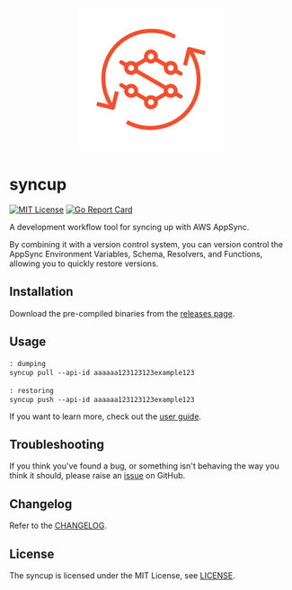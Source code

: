 <!-- markdownlint-disable MD041 -->
<div align="center">
  <img src="./logo.svg" alt="syncup" title="syncup" width="256" />
</div>

# syncup

[![MIT License](https://img.shields.io/github/license/Aton-Kish/syncup)](./LICENSE)
[![Go Report Card](https://goreportcard.com/badge/github.com/Aton-Kish/syncup)](https://goreportcard.com/report/github.com/Aton-Kish/syncup)

A development workflow tool for syncing up with AWS AppSync.

By combining it with a version control system, you can version control the AppSync Environment Variables, Schema, Resolvers, and Functions, allowing you to quickly restore versions.

## Installation

Download the pre-compiled binaries from the [releases page](https://github.com/Aton-Kish/syncup/releases).

## Usage

```shell
: dumping
syncup pull --api-id aaaaaa123123123example123

: restoring
syncup push --api-id aaaaaa123123123example123
```

If you want to learn more, check out the [user guide](docs/README.md).

## Troubleshooting

If you think you've found a bug, or something isn't behaving the way you think it should, please raise an [issue](https://github.com/Aton-Kish/syncup/issues/new/choose) on GitHub.

## Changelog

Refer to the [CHANGELOG](./CHANGELOG.md).

## License

The syncup is licensed under the MIT License, see [LICENSE](./LICENSE).
